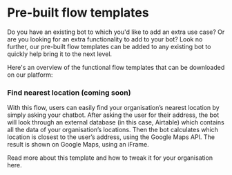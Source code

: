 # Pre-built flow templates

Do you have an existing bot to which you'd like to add an extra use case? Or are you looking for an extra functionality to add to your bot? Look no further, our pre-built flow templates can be added to any existing bot to quickly help bring it to the next level.

Here's an overview of the functional flow templates that can be downloaded on our platform:

### Find nearest location (coming soon)

With this flow, users can easily find your organisation’s nearest location by simply asking your chatbot. After asking the user for their address, the bot will look through an external database (in this case, Airtable) which contains all the data of your organisation’s locations. Then the bot calculates which location is closest to the user’s address, using the Google Maps API. The result is shown on Google Maps, using an iFrame.

Read more about this template and how to tweak it for your organisation here.
